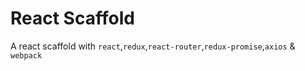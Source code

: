 # React Scaffold

A react scaffold with `react`,`redux`,`react-router`,`redux-promise`,`axios` & `webpack`
